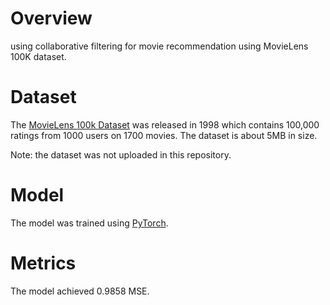 # Overview

using collaborative filtering for movie recommendation using MovieLens 100K dataset.  

# Dataset 

The [MovieLens 100k Dataset](https://grouplens.org/datasets/movielens/100k/) was released in 1998 which contains 100,000 ratings from 1000 users on 1700 movies.  The dataset is about 5MB in size.

Note: the dataset was not uploaded in this repository.

# Model



The model was trained using [PyTorch](http://pytorch.org/).

# Metrics

The model achieved 0.9858 MSE.